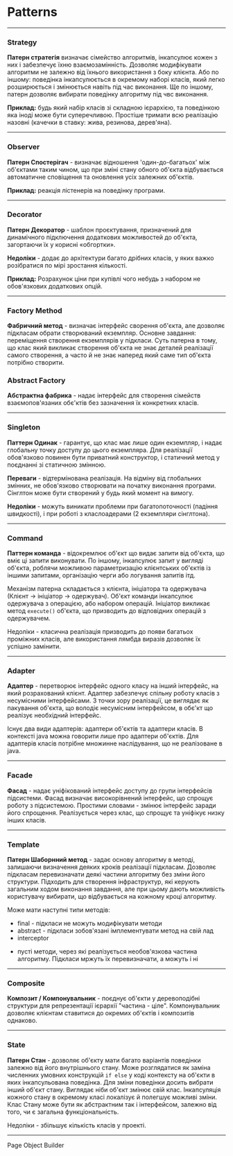 # Patterns
---
### Strategy
**Патерн стратегія** визначає сімейство алгоритмів, інкапсулює кожен з них і забезпечує їхню взаємозамінність. Дозволяє модифікувати алгоритми не залежно від їхнього використання з боку клієнта. Або по іншому: поведінка інкапсулюється в окремому наборі класів, який легко розширюється і змінюється навіть під час виконання. Ще по іншому, патерн дозволяє вибирати поведінку алгоритму під чвс виконання.

**Приклад:** будь який набір класів зі складною ієрархією, та поведінкою яка іноді може бути суперечливою. Простіше тримати всю реалізацію назовні (качечки в ставку: жива, резинова, дерев'яна).

---
### Observer
**Патерн Спостерігач** - визначає відношення 'один-до-багатьох' між об'єктами таким чином, що при зміні стану обного об'єкта відбувається автоматичне сповіщення та оновлення усіх залежних об'єктів.

**Приклад:** реакція лістенерів на поведінку програми.

---
### Decorator
**Патерн Декоратор** - шаблон проєктування, призначений для динамічного підключення додаткових можливостей до об'єкта, загортаючи їх у корисні «обгортки».

**Недоліки** - додає до архітектури багато дрібних класів, у яких важко розібратися по мірі зростання кількості.

**Приклад:** Розрахунок ціни при купівлі чого небудь з набором не обов'язкових додаткових опцій.

---
### Factory Method
**Фабричний метод** - визначає інтерфейс сворення об'єкта, але дозволяє підкласам обрати створюваний екземпляр. Основне завдання: переміщення створення екземплярів у підкласи. Суть патерна в тому, що клас який викликає створення об'єкта не знає деталей реалізації самого створення, а часто й не знає наперед який саме тип об'єкта потрібно створити.

### Abstract Factory
**Абстрактна фабрика** - надає інтерфейс для створення сімейств взаємопов'язаних обє'ктів без зазначення їх конкретних класів.

---
### Singleton
**Паттерн Одинак** - гарантує, що клас має лише один екземпляр, і надає глобальну точку доступу до цього екземпляра. Для реалізації обов'язково повинен бути приватний конструктор, і статичний метод у поєднанні зі статичною змінною.

**Переваги** - відтермінована реалізація. На відміну від глобальних змінних, не обов'язково створювати на початку виконання програми. Сінглтон може бути створений у будь який момент на вимогу.

**Недоліки** - можуть виникати проблеми при багатопоточності (падіння швидкості), і при роботі з класлоадерами (2
 екземпляри сінглтона).

---
### Command

**Паттерн команда** - відокремлює об'єкт що видає запити від об'єкта, що вміє ці запити виконувати. По іншому, інкапсулює запит у вигляді об'єкта, роблячи можливою параметризацію клієнтських об'єктів із іншими запитами, організацію черги або логування запитів ітд.

Механізм патерна складається з клієнта, ініціатора та одержувача (Клієнт -> ініціатор -> одержувач). Об'єкт команди інкапсулює одержувача з операцією, або набором операцій. Ініціатор викликає метод `execute()` об'єкта, що призводить до відповідних операцій з одержувачем.

Недоліки - класична реалізація призводить до появи багатьох проміжних класів, але використання лямбда виразів дозволяє їх успішно замінити.

---
### Adapter

**Адаптер** - перетворює інтерфейс одного класу на інший інтерфейс, на який розрахований клієнт. Адаптер забезпечує спільну роботу класів з несумісними інтерфейсами. З точки зору реалізації, це виглядає як пакування об'єкта, що володіє несумісним інтерфейсом, в обє'кт що реалізує необхідний інтерфейс.

Існує два види адаптерів: адаптери об'єктів та адаптери класів. В контексті java можна говорити лише про адаптери об'єктів. Для адаптерів класів потрібне множинне наслідування, що не реалізоване в java.

---
### Facade

**Фасад** - надає уніфікований інтерфейс доступу до групи інтерфейсів підсистеми. Фасад визначає високорівнений інтерфейс, що спрощує роботу з підсистемою. Простими словами - змінює інтерфейс заради його спрощення. Реалізується через клас, що спрощує та уніфікує низку інших класів.

---
### Template

**Патерн Шаборнний метод** - задає основу алгоритму в методі, залишаючи визначення деяких кроків реалізації підкласам. Дозволяє підкласам перевизначати деякі частини алгоритму без зміни його структури. Підходить для створення інфраструктур, які керують загальним ходом виконання завдання, але при цьому дають можливість користувачу вибирати, що відбувається на кожному кроці алгоритму.

Може мати наступні типи методів:
* final - підкласи не можуть модифікувати методи
* abstract - підкласи зобов'язані імплементувати метод на свій лад
* interceptor
 - пусті методи, через які реалізується необов'язкова частина алгоритму. Підкласи мржуть їх перевизначати, а можуть і ні

---
### Composite
**Композит / Компонувальник** - поєднує об'єкти у деревоподібні структури для репрезентації ієрархії "частина - ціле". Компонувальник дозволяє клієнтам ставитися до окремих об'єктів і композитів однаково.


---
### State

**Патерн Стан** - дозволяє об'єкту мати багато варіантів поведінки залежно від його внутрішнього стану. Може розглядатися як заміна численних умовних конструкцій `if else` у коді контексту на об'єкти в яких інкапсульована поведінка. Для зміни поведінки досить вибрати інший об'єкт стану. Виглядає ніби об'єкт змінює свій клас. Інкапсуляція кожного стану в окремому класі локалізує й полегшує можливі зміни. Клас Стану може бути як абстрактним так і інтерфейсом, залежно від того, чи є загальна функціональність.

Недоліки - збільшує кількість класів у проекті.

---

Page Object
Builder
